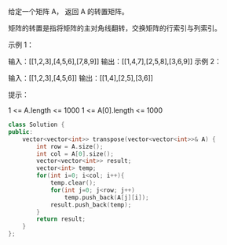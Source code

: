给定一个矩阵 A， 返回 A 的转置矩阵。

矩阵的转置是指将矩阵的主对角线翻转，交换矩阵的行索引与列索引。

 

示例 1：

输入：[[1,2,3],[4,5,6],[7,8,9]]
输出：[[1,4,7],[2,5,8],[3,6,9]]
示例 2：

输入：[[1,2,3],[4,5,6]]
输出：[[1,4],[2,5],[3,6]]
 

提示：

1 <= A.length <= 1000
1 <= A[0].length <= 1000  

```cpp
class Solution {
public:
    vector<vector<int>> transpose(vector<vector<int>>& A) {
        int row = A.size();
        int col = A[0].size();
        vector<vector<int>> result;
        vector<int> temp;
        for(int i=0; i<col; i++){
            temp.clear();
            for(int j=0; j<row; j++)
                temp.push_back(A[j][i]);
            result.push_back(temp);
        }
        return result;
    }
};
```

